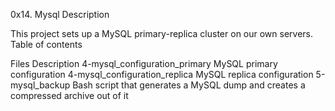 

0x14. Mysql Description

This project sets up a MySQL primary-replica cluster on our own servers. Table of contents

Files Description 4-mysql_configuration_primary MySQL primary configuration 4-mysql_configuration_replica MySQL replica configuration 5-mysql_backup Bash script that generates a MySQL dump and creates a compressed archive out of it

